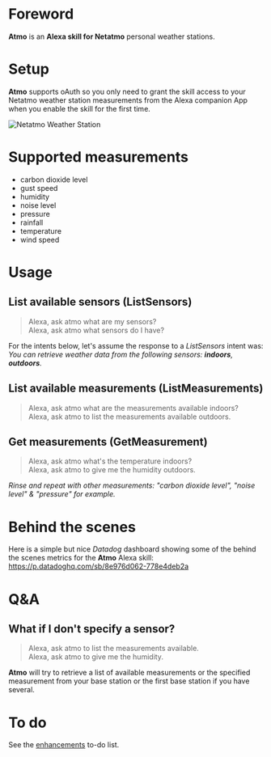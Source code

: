 # Foreword
**Atmo** is an **Alexa skill for Netatmo** personal weather stations.

# Setup
**Atmo** supports oAuth so you only need to grant the skill access to your Netatmo weather station measurements from the Alexa companion App when you enable the skill for the first time.

![Netatmo Weather Station](https://raw.githubusercontent.com/lroguet/amzn-alexa-skill-netatmo/master/assets/images/netatmo-weather-station.jpg)

# Supported measurements
* carbon dioxide level
* gust speed
* humidity
* noise level
* pressure
* rainfall
* temperature
* wind speed

# Usage
## List available sensors (ListSensors)
> Alexa, ask atmo what are my sensors?   
> Alexa, ask atmo what sensors do I have?

For the intents below, let's assume the response to a *ListSensors* intent was: *You can retrieve weather data from the following sensors: __indoors__, __outdoors__.*

## List available measurements (ListMeasurements)

> Alexa, ask atmo what are the measurements available indoors?   
> Alexa, ask atmo to list the measurements available outdoors.

## Get measurements (GetMeasurement)

> Alexa, ask atmo what's the temperature indoors?   
> Alexa, ask atmo to give me the humidity outdoors.

*Rinse and repeat with other measurements: "carbon dioxide level", "noise level" & "pressure" for example.*

# Behind the scenes
Here is a simple but nice *Datadog* dashboard showing some of the behind the scenes metrics for the **Atmo** Alexa skill: https://p.datadoghq.com/sb/8e976d062-778e4deb2a

# Q&A
## What if I don't specify a sensor?

> Alexa, ask atmo to list the measurements available.   
> Alexa, ask atmo to give me the humidity.

**Atmo** will try to retrieve a list of available measurements or the specified measurement from your base station or the first base station if you have several.

# To do

See the [enhancements](https://github.com/lroguet/amzn-alexa-skill-netatmo/labels/enhancement) to-do list.
